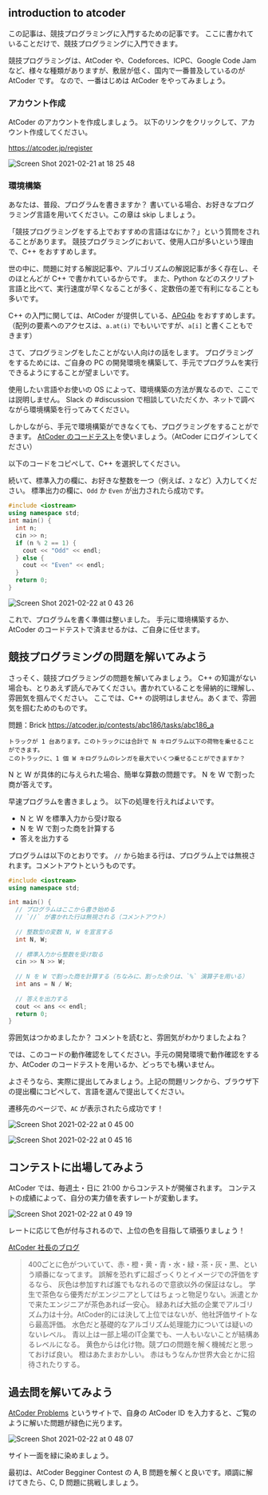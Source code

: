 ## introduction to atcoder

この記事は、競技プログラミングに入門するための記事です。
ここに書かれていることだけで、競技プログラミングに入門できます。

競技プログラミングは、AtCoder や、Codeforces、ICPC、Google Code Jam など、様々な種類がありますが、敷居が低く、国内で一番普及しているのが AtCoder です。
なので、一番はじめは AtCoder をやってみましょう。


### アカウント作成
AtCoder のアカウントを作成しましょう。
以下のリンクをクリックして、アカウント作成してください。

https://atcoder.jp/register

![Screen Shot 2021-02-21 at 18 25 48](https://user-images.githubusercontent.com/47474057/108630294-53d8a700-74a7-11eb-9ce6-61db055813f6.png)

### 環境構築
あなたは、普段、プログラムを書きますか？
書いている場合、お好きなプログラミング言語を用いてください。この章は skip しましょう。

「競技プログラミングをする上でおすすめの言語はなにか？」という質問をされることがあります。
競技プログラミングにおいて、使用人口が多いという理由で、C++ をおすすめします。

世の中に、問題に対する解説記事や、アルゴリズムの解説記事が多く存在し、そのほとんどが C++ で書かれているからです。
また、Python などのスクリプト言語と比べて、実行速度が早くなることが多く、定数倍の差で有利になることも多いです。

C++ の入門に関しては、AtCoder が提供している、[APG4b](https://atcoder.jp/contests/APG4b) をおすすめします。（配列の要素へのアクセスは、`a.at(i)` でもいいですが、`a[i]` と書くこともできます）

さて、プログラミングをしたことがない人向けの話をします。
プログラミングをするためには、ご自身の PC の開発環境を構築して、手元でプログラムを実行できるようにすることが望ましいです。

使用したい言語やお使いの OS によって、環境構築の方法が異なるので、ここでは説明しません。
Slack の #discussion で相談していただくか、ネットで調べながら環境構築を行ってみてください。


しかしながら、手元で環境構築ができなくても、プログラミングをすることができます。
[AtCoder のコードテスト](https://atcoder.jp/contests/APG4b/custom_test)を使いましょう。（AtCoder にログインしてください）


以下のコードをコピぺして、C++ を選択してください。

続いて、標準入力の欄に、お好きな整数を一つ（例えば、`2` など）入力してください。
標準出力の欄に、`Odd` か `Even` が出力されたら成功です。

```C++
#include <iostream>
using namespace std;
int main() {
  int n;
  cin >> n;
  if (n % 2 == 1) {
    cout << "Odd" << endl;
  } else {
    cout << "Even" << endl;
  }
  return 0;
}
```

![Screen Shot 2021-02-22 at 0 43 26](https://user-images.githubusercontent.com/47474057/108630299-55a26a80-74a7-11eb-8741-3f022d8ffbbb.png)


これで、プログラムを書く準備は整いました。
手元に環境構築するか、AtCoder のコードテストで済ませるかは、ご自身に任せます。

## 競技プログラミングの問題を解いてみよう

さっそく、競技プログラミングの問題を解いてみましょう。
C++ の知識がない場合も、とりあえず読んでみてください。書かれていることを帰納的に理解し、雰囲気を掴んでください。
ここでは、C++ の説明はしません。あくまで、雰囲気を掴むためのものです。

問題：Brick
https://atcoder.jp/contests/abc186/tasks/abc186_a
```
トラックが 1 台あります。このトラックには合計で N キログラム以下の荷物を乗せることができます。
このトラックに、1 個 W キログラムのレンガを最大でいくつ乗せることができますか？
```

N と W が具体的に与えられた場合、簡単な算数の問題です。
N を W で割った商が答えです。

早速プログラムを書きましょう。
以下の処理を行えればよいです。

- N と W を標準入力から受け取る
- N を W で割った商を計算する
- 答えを出力する

プログラムは以下のとおりです。
`//` から始まる行は、プログラム上では無視されます。コメントアウトというものです。

```C++
#include <iostream>
using namespace std;

int main() {
  // プログラムはここから書き始める
  // `//` が書かれた行は無視される（コメントアウト）
  
  // 整数型の変数 N, W を宣言する
  int N, W;
  
  // 標準入力から整数を受け取る
  cin >> N >> W;
  
  // N を W で割った商を計算する（ちなみに、割った余りは、`%` 演算子を用いる）
  int ans = N / W;
  
  // 答えを出力する
  cout << ans << endl;
  return 0;
}
```


雰囲気はつかめましたか？
コメントを読むと、雰囲気がわかりましたよね？

では、このコードの動作確認をしてください。手元の開発環境で動作確認をするか、AtCoder のコードテストを用いるか、どっちでも構いません。

よさそうなら、実際に提出してみましょう。上記の問題リンクから、ブラウザ下の提出欄にコピペして、言語を選んで提出してください。

遷移先のページで、`AC` が表示されたら成功です！

![Screen Shot 2021-02-22 at 0 45 00](https://user-images.githubusercontent.com/47474057/108630300-56d39780-74a7-11eb-95e2-9d863a7a4ccc.png)

![Screen Shot 2021-02-22 at 0 45 16](https://user-images.githubusercontent.com/47474057/108630304-5804c480-74a7-11eb-8a84-63576a5013d9.png)

## コンテストに出場してみよう
AtCoder では、毎週土・日に 21:00 からコンテストが開催されます。
コンテストの成績によって、自分の実力値を表すレートが変動します。

![Screen Shot 2021-02-22 at 0 49 19](https://user-images.githubusercontent.com/47474057/108630373-d95c5700-74a7-11eb-9c55-a50656b364b4.png)

レートに応じて色が付与されるので、上位の色を目指して頑張りましょう！

[AtCoder 社長のブログ](http://chokudai.hatenablog.com/entry/2019/02/11/155904)
> 400ごとに色がついていて、赤・橙・黄・青・水・緑・茶・灰・黒、という順番になってます。
誤解を恐れずに超ざっくりとイメージでの評価をするなら、
灰色は参加すれば誰でもなれるので意欲以外の保証はなし。
学生で茶色なら優秀だがエンジニアとしてはちょっと物足りない。派遣とかで来たエンジニアが茶色あれば一安心。
緑あれば大抵の企業でアルゴリズム力は十分。AtCoder的には決して上位ではないが、他社評価サイトなら最高評価。
水色だと基礎的なアルゴリズム処理能力については疑いのないレベル。
青以上は一部上場のIT企業でも、一人もいないことが結構あるレベルになる。
黄色からは化け物。競プロの問題を解く機械だと思っておけば良い。
橙はあたまおかしい。
赤はもうなんか世界大会とかに招待されたりする。 


## 過去問を解いてみよう
[AtCoder Problems](https://kenkoooo.com/atcoder#/table/) というサイトで、自身の AtCoder ID を入力すると、ご覧のように解いた問題が緑色に光ります。

![Screen Shot 2021-02-22 at 0 48 07](https://user-images.githubusercontent.com/47474057/108630352-aade7c00-74a7-11eb-9702-374017916499.png)

サイト一面を緑に染めましょう。

最初は、AtCoder Begginer Contest の A, B 問題を解くと良いです。順調に解けてきたら、C, D 問題に挑戦しましょう。

